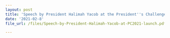 ```yaml
---
layout: post
title: 'Speech by President Halimah Yacob at the President''s Challenge 2021 Launch'
date: '2021-02-8'
file_url: /files/Speech-by-President-Halimah-Yacob-at-PC2021-launch.pdf

---
```


